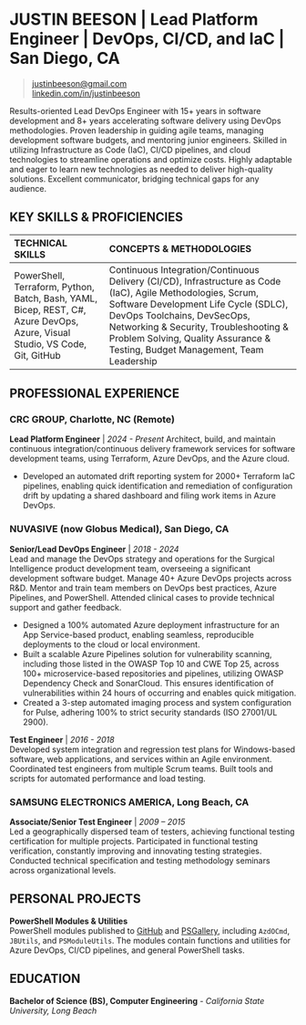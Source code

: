# JUSTIN BEESON | Lead Platform Engineer | DevOps, CI/CD, and IaC | San Diego, CA

> [justinbeeson@gmail.com](mailto:justinbeeson@gmail.com)  
> [linkedin.com/in/justinbeeson](https://www.linkedin.com/in/justinbeeson)

Results-oriented Lead DevOps Engineer with 15+ years in software development and 8+ years accelerating software delivery using DevOps methodologies. Proven leadership in guiding agile teams, managing development software budgets, and mentoring junior engineers. Skilled in utilizing Infrastructure as Code (IaC), CI/CD pipelines, and cloud technologies to streamline operations and optimize costs. Highly adaptable and eager to learn new technologies as needed to deliver high-quality solutions. Excellent communicator, bridging technical gaps for any audience.

## KEY SKILLS & PROFICIENCIES

|                                                 TECHNICAL SKILLS                                                 |                                                                                                                         CONCEPTS & METHODOLOGIES                                                                                                                          |
| :--------------------------------------------------------------------------------------------------------------- | :------------------------------------------------------------------------------------------------------------------------------------------------------------------------------------------------------------------------------------------------------------------------ |
| PowerShell, Terraform, Python, Batch, Bash, YAML, Bicep, REST, C#, Azure DevOps, Azure, Visual Studio, VS Code, Git, GitHub | Continuous Integration/Continuous Delivery (CI/CD), Infrastructure as Code (IaC), Agile Methodologies, Scrum, Software Development Life Cycle (SDLC), DevOps Toolchains, DevSecOps, Networking & Security, Troubleshooting & Problem Solving, Quality Assurance & Testing, Budget Management, Team Leadership |

## PROFESSIONAL EXPERIENCE

### CRC GROUP, Charlotte, NC (Remote)

**Lead Platform Engineer** | _2024 - Present_
Architect, build, and maintain continuous integration/continuous delivery framework services for software development teams, using Terraform, Azure DevOps, and the Azure cloud.

- Developed an automated drift reporting system for 2000+ Terraform IaC pipelines, enabling quick identification and remediation of configuration drift by updating a shared dashboard and filing work items in Azure DevOps.

### NUVASIVE (now Globus Medical), San Diego, CA

**Senior/Lead DevOps Engineer** | _2018 - 2024_  
Lead and manage the DevOps strategy and operations for the Surgical Intelligence product development team, overseeing a significant development software budget. Manage 40+ Azure DevOps projects across R&D. Mentor and train team members on DevOps best practices, Azure Pipelines, and PowerShell. Attended clinical cases to provide technical support and gather feedback.

- Designed a 100% automated Azure deployment infrastructure for an App Service-based product, enabling seamless, reproducible deployments to the cloud or local environment.
- Built a scalable Azure Pipelines solution for vulnerability scanning, including those listed in the OWASP Top 10 and CWE Top 25, across 100+ microservice-based repositories and pipelines, utilizing OWASP Dependency Check and SonarCloud. This ensures identification of vulnerabilities within 24 hours of occurring and enables quick mitigation.
- Created a 3-step automated imaging process and system configuration for Pulse, adhering 100% to strict security standards (ISO 27001/UL 2900).

**Test Engineer** | _2016 - 2018_  
Developed system integration and regression test plans for Windows-based software, web applications, and services within an Agile environment. Coordinated test engineers from multiple Scrum teams. Built tools and scripts for automated performance and load testing.

### SAMSUNG ELECTRONICS AMERICA, Long Beach, CA

**Associate/Senior Test Engineer** | _2009 – 2015_  
Led a geographically dispersed team of testers, achieving functional testing certification for multiple projects. Participated in functional testing verification, constantly improving and innovating testing strategies. Conducted technical specification and testing methodology seminars across organizational levels.

## PERSONAL PROJECTS

**PowerShell Modules & Utilities**  
PowerShell modules published to [GitHub](https://github.com/thisjustin816) and [PSGallery](https://www.powershellgallery.com/profiles/thisJUSTin816), including `AzdOCmd`, `JBUtils`, and `PSModuleUtils`. The modules contain functions and utilities for Azure DevOps, CI/CD pipelines, and general PowerShell tasks.

## EDUCATION

**Bachelor of Science (BS), Computer Engineering** - _California State University, Long Beach_
